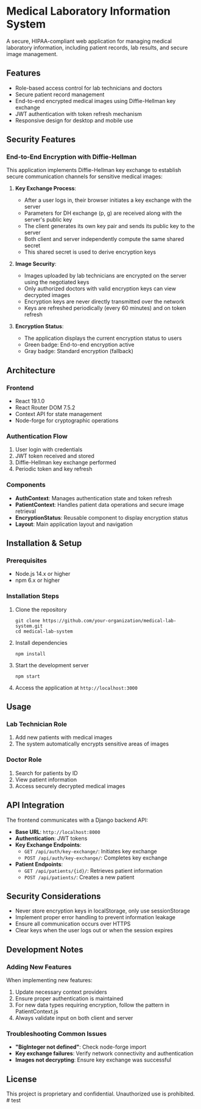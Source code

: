 # Medical Laboratory Information System

A secure, HIPAA-compliant web application for managing medical laboratory information, including patient records, lab results, and secure image management.

## Features

- Role-based access control for lab technicians and doctors
- Secure patient record management
- End-to-end encrypted medical images using Diffie-Hellman key exchange
- JWT authentication with token refresh mechanism
- Responsive design for desktop and mobile use

## Security Features

### End-to-End Encryption with Diffie-Hellman

This application implements Diffie-Hellman key exchange to establish secure communication channels for sensitive medical images:

1. **Key Exchange Process**:

   - After a user logs in, their browser initiates a key exchange with the server
   - Parameters for DH exchange (p, g) are received along with the server's public key
   - The client generates its own key pair and sends its public key to the server
   - Both client and server independently compute the same shared secret
   - This shared secret is used to derive encryption keys

2. **Image Security**:

   - Images uploaded by lab technicians are encrypted on the server using the negotiated keys
   - Only authorized doctors with valid encryption keys can view decrypted images
   - Encryption keys are never directly transmitted over the network
   - Keys are refreshed periodically (every 60 minutes) and on token refresh

3. **Encryption Status**:
   - The application displays the current encryption status to users
   - Green badge: End-to-end encryption active
   - Gray badge: Standard encryption (fallback)

## Architecture

### Frontend

- React 19.1.0
- React Router DOM 7.5.2
- Context API for state management
- Node-forge for cryptographic operations

### Authentication Flow

1. User login with credentials
2. JWT token received and stored
3. Diffie-Hellman key exchange performed
4. Periodic token and key refresh

### Components

- **AuthContext**: Manages authentication state and token refresh
- **PatientContext**: Handles patient data operations and secure image retrieval
- **EncryptionStatus**: Reusable component to display encryption status
- **Layout**: Main application layout and navigation

## Installation & Setup

### Prerequisites

- Node.js 14.x or higher
- npm 6.x or higher

### Installation Steps

1. Clone the repository

   ```
   git clone https://github.com/your-organization/medical-lab-system.git
   cd medical-lab-system
   ```

2. Install dependencies

   ```
   npm install
   ```

3. Start the development server

   ```
   npm start
   ```

4. Access the application at `http://localhost:3000`

## Usage

### Lab Technician Role

1. Add new patients with medical images
2. The system automatically encrypts sensitive areas of images

### Doctor Role

1. Search for patients by ID
2. View patient information
3. Access securely decrypted medical images

## API Integration

The frontend communicates with a Django backend API:

- **Base URL**: `http://localhost:8000`
- **Authentication**: JWT tokens
- **Key Exchange Endpoints**:
  - `GET /api/auth/key-exchange/`: Initiates key exchange
  - `POST /api/auth/key-exchange/`: Completes key exchange
- **Patient Endpoints**:
  - `GET /api/patients/{id}/`: Retrieves patient information
  - `POST /api/patients/`: Creates a new patient

## Security Considerations

- Never store encryption keys in localStorage, only use sessionStorage
- Implement proper error handling to prevent information leakage
- Ensure all communication occurs over HTTPS
- Clear keys when the user logs out or when the session expires

## Development Notes

### Adding New Features

When implementing new features:

1. Update necessary context providers
2. Ensure proper authentication is maintained
3. For new data types requiring encryption, follow the pattern in PatientContext.js
4. Always validate input on both client and server

### Troubleshooting Common Issues

- **"BigInteger not defined"**: Check node-forge import
- **Key exchange failures**: Verify network connectivity and authentication
- **Images not decrypting**: Ensure key exchange was successful

## License

This project is proprietary and confidential. Unauthorized use is prohibited.
#   t e s t 
 
 
